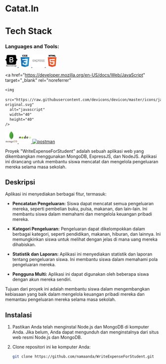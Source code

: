# Catat.In

# Tech Stack
<h3 align="left">Languages and Tools:</h3>
<p align="left">
  <a href="https://getbootstrap.com" target="_blank" rel="noreferrer">
    <img
      src="https://raw.githubusercontent.com/devicons/devicon/master/icons/bootstrap/bootstrap-plain-wordmark.svg"
      alt="bootstrap"
      width="40"
      height="40"
    />
  </a>

  <a href="https://www.w3schools.com/css/" target="_blank" rel="noreferrer">
    <img
      src="https://raw.githubusercontent.com/devicons/devicon/master/icons/css3/css3-original-wordmark.svg"
      alt="css3"
      width="40"
      height="40"
    />
  </a>

  <a href="https://expressjs.com" target="_blank" rel="noreferrer">
    <img
      src="https://raw.githubusercontent.com/devicons/devicon/master/icons/express/express-original-wordmark.svg"
      alt="express"
      width="40"
      height="40"
    />
  </a>

  <a href="https://www.w3.org/html/" target="_blank" rel="noreferrer">
    <img
      src="https://raw.githubusercontent.com/devicons/devicon/master/icons/html5/html5-original-wordmark.svg"
      alt="html5"
      width="40"
      height="40"
    />
  </a>

  <a
    href="https://developer.mozilla.org/en-US/docs/Web/JavaScript"
    target="_blank"
    rel="noreferrer"
  >
    <img
      src="https://raw.githubusercontent.com/devicons/devicon/master/icons/javascript/javascript-original.svg"
      alt="javascript"
      width="40"
      height="40"
    />
  </a>
  <a href="https://www.mongodb.com/" target="_blank" rel="noreferrer">
    <img
      src="https://raw.githubusercontent.com/devicons/devicon/master/icons/mongodb/mongodb-original-wordmark.svg"
      alt="mongodb"
      width="40"
      height="40"
    />
  </a>

  <a href="https://nodejs.org" target="_blank" rel="noreferrer">
    <img
      src="https://raw.githubusercontent.com/devicons/devicon/master/icons/nodejs/nodejs-original-wordmark.svg"
      alt="nodejs"
      width="40"
      height="40"
    />
  </a>
  <a href="https://postman.com" target="_blank" rel="noreferrer">
    <img
      src="https://www.vectorlogo.zone/logos/getpostman/getpostman-icon.svg"
      alt="postman"
      width="40"
      height="40"
    />
  </a>
</p>


Proyek "WriteExpenseForStudent" adalah sebuah aplikasi web yang dikembangkan menggunakan MongoDB, ExpressJS, dan NodeJS. Aplikasi ini dirancang untuk membantu siswa mencatat dan mengelola pengeluaran mereka selama masa sekolah.

## Deskripsi

Aplikasi ini menyediakan berbagai fitur, termasuk:

- **Pencatatan Pengeluaran:** Siswa dapat mencatat semua pengeluaran mereka, seperti pembelian buku, pulsa, makanan, dan lain-lain. Ini membantu siswa dalam memahami dan mengelola keuangan pribadi mereka.

- **Kategori Pengeluaran:** Pengeluaran dapat dikelompokkan dalam berbagai kategori, seperti pendidikan, makanan, hiburan, dan lainnya. Ini memungkinkan siswa untuk melihat dengan jelas di mana uang mereka dihabiskan.

- **Statistik dan Laporan:** Aplikasi ini menyediakan statistik dan laporan tentang pengeluaran siswa. Ini membantu siswa dalam memahami pola pengeluaran mereka.

- **Pengguna Multi:** Aplikasi ini dapat digunakan oleh beberapa siswa dengan akun mereka sendiri.

Tujuan dari proyek ini adalah membantu siswa dalam mengembangkan kebiasaan yang baik dalam mengelola keuangan pribadi mereka dan memantau pengeluaran mereka selama masa sekolah.

## Instalasi

1. Pastikan Anda telah menginstal Node.js dan MongoDB di komputer Anda. Jika belum, Anda dapat mengunduh dan menginstalnya dari situs web resmi Node.js dan MongoDB.

2. Clone repositori ini ke komputer Anda:

   ```bash
   git clone https://github.com/namaanda/WriteExpenseForStudent.git
